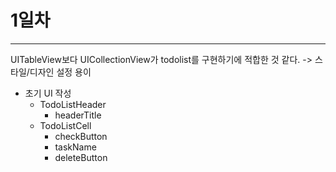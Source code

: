 #  1일차
---------------------------
UITableView보다 UICollectionView가 todolist를 구현하기에 적합한 것 같다. -> 스타일/디자인 설정 용이

+ 초기 UI 작성
    + TodoListHeader
        + headerTitle
    + TodoListCell
        + checkButton
        + taskName
        + deleteButton
    
        
